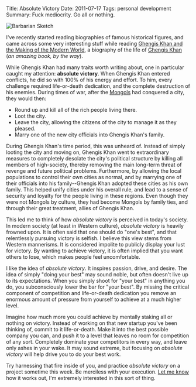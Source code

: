 Title: Absolute Victory
Date: 2011-07-17
Tags: personal development
Summary:
    Fuck mediocrity.  Go all or nothing.


![Barbarian Sketch][]


I've recently started reading biographies of famous historical figures, and
came across some very interesting stuff while reading
[Ghengis Khan and the Making of the Modern World][], a biography of the life
of [Ghengis Khan][] (*an amazing book, by the way*).

While Ghengis Khan had many traits worth writing about, one in particular
caught my attention: **absolute victory**.  When Ghengis Khan entered
conflicts, he did so with 100% of his energy and effort.  To him, every
challenge required life-or-death dedication, and the complete destruction of
his enemies.  During times of war, after the [Mongols][] had conquered a city,
they would then:

-   Round up and kill all of the rich people living there.
-   Loot the city.
-   Leave the city, allowing the citizens of the city to manage it as they
    pleased.
-   Marry one of the new city officials into Ghengis Khan's family.

During Ghengis Khan's time period, this was unheard of.  Instead of simply
looting the city and moving on, Ghengis Khan went to extraordinary measures to
completely desolate the city's political structure by killing all members of
high-society, thereby removing the main long-term threat of revenge and future
political problems.  Furthermore, by allowing the local populations to control
their own cities as normal, and by marrying one of their officials into his
family--Ghengis Khan adopted these cities as his own family.  This helped unify
cities under his overall rule, and lead to a sense of security and loyalty for
the people living in these regions.  Even though they were not Mongols by
culture, they had become Mongols by family ties, and through their great
treatment, allies of Ghengis Khan.

This led me to think of how *absolute victory* is perceived in today's society.
In modern society (at least in Western culture), *absolute victory* is heavily
frowned upon.  It is often said that one should do "one's best", and that
relentlessly pursuing victory is selfish.  I believe this view stems from
Western mannerisms.  It is considered impolite to publicly display your lust
for victory.  By wanting to achieve victory, it is often implied that you want
others to lose, which makes people feel uncomfortable.

I like the idea of *absolute victory*.  It inspires passion, drive, and desire.
The idea of simply "doing your best" may sound noble, but often doesn't live up
to its expectations.  When you simply shoot for "your best" in anything you do,
you subconsciously lower the bar for "your best".  By missing the critical
component of competition and life-or-death dedication you remove an enormous
amount of pressure from yourself to achieve at a much higher level.

Imagine how much more you could achieve by mentally staking all or nothing on
victory.  Instead of working on that new startup you've been thinking of,
commit to it life-or-death.  Make it into the best possible company you can,
and push it to a level that leaves no room for competition of any sort.
Completely dominate your competitors in every way, and leave only ashes in your
wake.  It may sound extreme, but focusing on *absolute victory* will help drive
you to do your best work.

Try harnessing that fire inside of you, and practice *absolute victory* on a
project sometime this week.  Be merciless with your execution.  [Let me know][]
how it works out, I'm extremely interested in this sort of thing.


  [Barbarian Sketch]: {filename}/images/2011/barbarian-sketch.png "Barbarian Sketch"
  [Ghengis Khan and the Making of the Modern World]: http://www.amazon.com/gp/product/0609809644/ref=as_li_ss_tl?ie=UTF8&camp=1789&creative=390957&creativeASIN=0609809644&linkCode=as2&tag=rdegges-20 "Ghengis Khan and the Making of the Modern World"
  [Ghengis Khan]: http://en.wikipedia.org/wiki/Ghengis_Khan "Ghengis Khan Wiki"
  [Mongols]: http://en.wikipedia.org/wiki/Mongols "Mongols Wiki"
  [Let me know]: mailto:r@rdegges.com "Randall Degges' Email"
